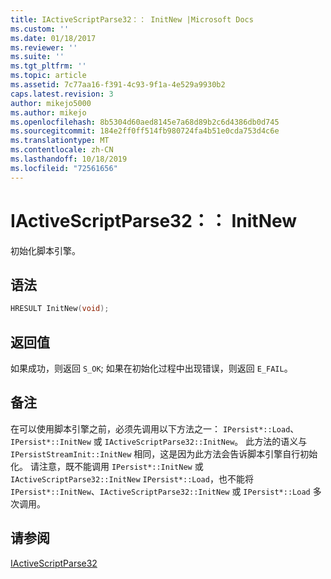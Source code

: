 ```yaml
---
title: IActiveScriptParse32：： InitNew |Microsoft Docs
ms.custom: ''
ms.date: 01/18/2017
ms.reviewer: ''
ms.suite: ''
ms.tgt_pltfrm: ''
ms.topic: article
ms.assetid: 7c77aa16-f391-4c93-9f1a-4e529a9930b2
caps.latest.revision: 3
author: mikejo5000
ms.author: mikejo
ms.openlocfilehash: 8b5304d60aed8145e7a68d89b2c6d4386db0d745
ms.sourcegitcommit: 184e2ff0ff514fb980724fa4b51e0cda753d4c6e
ms.translationtype: MT
ms.contentlocale: zh-CN
ms.lasthandoff: 10/18/2019
ms.locfileid: "72561656"
---
```

# <a name="iactivescriptparse32initnew"></a>IActiveScriptParse32：： InitNew
初始化脚本引擎。  
  
## <a name="syntax"></a>语法  
  
```cpp
HRESULT InitNew(void);  
```  
  
## <a name="return-value"></a>返回值  
 如果成功，则返回 `S_OK`; 如果在初始化过程中出现错误，则返回 `E_FAIL`。  
  
## <a name="remarks"></a>备注  
 在可以使用脚本引擎之前，必须先调用以下方法之一： `IPersist*::Load`、`IPersist*::InitNew` 或 `IActiveScriptParse32::InitNew`。 此方法的语义与 `IPersistStreamInit::InitNew` 相同，这是因为此方法会告诉脚本引擎自行初始化。 请注意，既不能调用 `IPersist*::InitNew` 或 `IActiveScriptParse32::InitNew` `IPersist*::Load`，也不能将 `IPersist*::InitNew`、`IActiveScriptParse32::InitNew` 或 `IPersist*::Load` 多次调用。  
  
## <a name="see-also"></a>请参阅  
 [IActiveScriptParse32](../../winscript/reference/iactivescriptparse32.md)